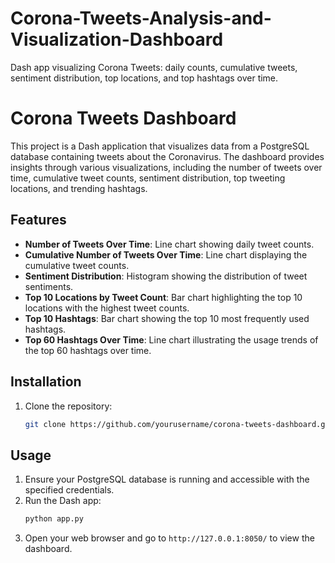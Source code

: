 # Corona-Tweets-Analysis-and-Visualization-Dashboard
Dash app visualizing Corona Tweets: daily counts, cumulative tweets, sentiment distribution, top locations, and top hashtags over time.


# Corona Tweets Dashboard

This project is a Dash application that visualizes data from a PostgreSQL database containing tweets about the Coronavirus. The dashboard provides insights through various visualizations, including the number of tweets over time, cumulative tweet counts, sentiment distribution, top tweeting locations, and trending hashtags.

## Features

- **Number of Tweets Over Time**: Line chart showing daily tweet counts.
- **Cumulative Number of Tweets Over Time**: Line chart displaying the cumulative tweet counts.
- **Sentiment Distribution**: Histogram showing the distribution of tweet sentiments.
- **Top 10 Locations by Tweet Count**: Bar chart highlighting the top 10 locations with the highest tweet counts.
- **Top 10 Hashtags**: Bar chart showing the top 10 most frequently used hashtags.
- **Top 60 Hashtags Over Time**: Line chart illustrating the usage trends of the top 60 hashtags over time.

## Installation

1. Clone the repository:
    ```bash
    git clone https://github.com/yourusername/corona-tweets-dashboard.git
    ```

## Usage

1. Ensure your PostgreSQL database is running and accessible with the specified credentials.
2. Run the Dash app:
    ```bash
    python app.py
    ```
3. Open your web browser and go to `http://127.0.0.1:8050/` to view the dashboard.

